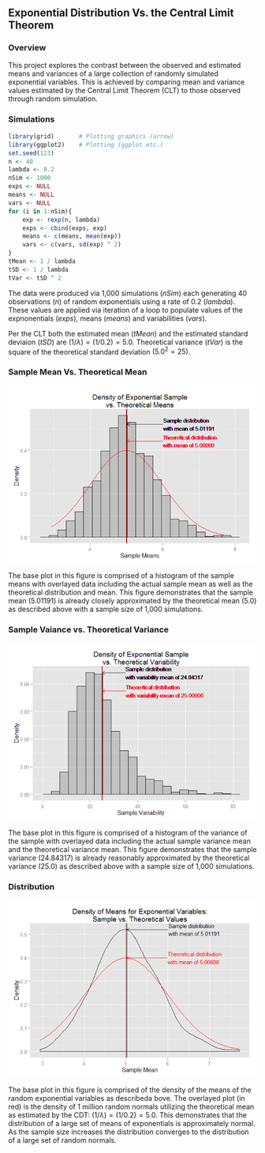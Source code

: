 
## Exponential Distribution Vs. the Central Limit Theorem

### Overview

This project explores the contrast between the observed and estimated means and variances of a large collection of randomly simulated exponential variables. This is achieved by comparing mean and variance values estimated by the Central Limit Theorem (CLT) to those observed through random simulation.

### Simulations


```r
library(grid)       # Plotting graphics (arrow)
library(ggplot2)    # Plotting (ggplot etc.)
set.seed(123)
n <- 40
lambda <- 0.2
nSim <- 1000
exps <- NULL
means <- NULL
vars <- NULL
for (i in 1:nSim){
    exp <- rexp(n, lambda)
    exps <- cbind(exps, exp)
    means <- c(means, mean(exp))
    vars <- c(vars, sd(exp) ^ 2)
}
tMean <- 1 / lambda
tSD <- 1 / lambda
tVar <- tSD ^ 2
```

The data were produced via 1,000 simulations (*nSim*) each generating 40 observations (*n*) of random exponentials using a rate of 0.2 (*lambda*). These values are applied via iteration of a loop to populate values of the expnonentials (*exps*), means (*means*) and variabilities (*vars*). 

Per the CLT both the estimated mean (*tMean*) and the estimated standard deviaion (*tSD*) are $(1/\lambda) = (1/0.2) = 5.0$.   Theoretical variance (*tVar*) is the square of the theoretical standard deviation $(5.0^2 = 25)$.  

### Sample Mean Vs. Theoretical Mean

![](Project1_files/figure-html/sampleVtheoryMean-1.png) 

The base plot in this figure is comprised of a histogram of the sample means with overlayed data including the actual sample mean as well as the theoretical distribution and mean.  This figure demonstrates that the sample mean (5.01191) is already  closely approximated by the theoretical mean (5.0) as described above with a sample size of 1,000 simulations.   

### Sample Vaiance vs. Theoretical Variance

![](Project1_files/figure-html/sampleVtheoryVary-1.png) 

The base plot in this figure is comprised of a histogram of the variance of the sample with overlayed data including the actual sample variance mean and the theoretical variance mean.  This figure demonstrates that the sample variance (24.84317) is already  reasonably approximated by the theoretical variance (25.0) as described above with a sample size of 1,000 simulations.   

### Distribution

![](Project1_files/figure-html/distribution-1.png) 

The base plot in this figure is comprised of the density of the means of the random exponential variables as describeda bove.  The overlayed plot (in red) is the density of 1 million random normals utilizing the theoretical mean as estimated by the CDT:
$(1/\lambda) = (1/0.2) = 5.0$.
This demonstrates that the distribution of a large set of means of exponentials is approximately normal.  As the sample size increases the distribution converges to the distribution of a large set of random normals.
